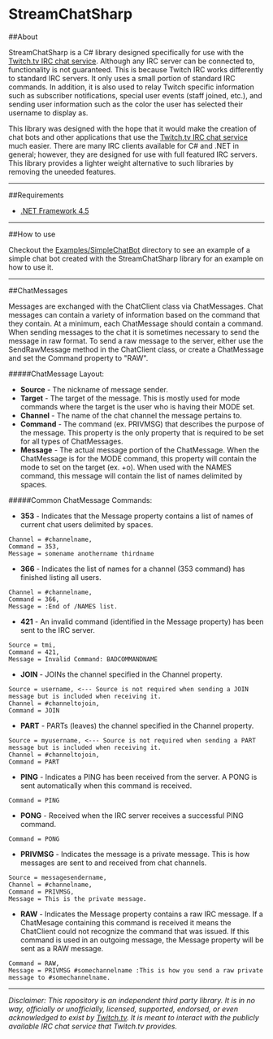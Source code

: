 StreamChatSharp
===============

##About

StreamChatSharp is a C# library designed specifically for use with the [Twitch.tv IRC chat service](http://help.twitch.tv/customer/portal/articles/1302780-twitch-irc). Although any IRC server can be connected to, functionality is not guaranteed. This is because Twitch IRC works differently to standard IRC servers. It only uses a small portion of standard IRC commands. In addition, it is also used to relay Twitch specific information such as subscriber notifications, special user events (staff joined, etc.), and sending user information such as the color the user has selected their username to display as.

This library was designed with the hope that it would make the creation of chat bots and other applications that use the [Twitch.tv IRC chat service](http://help.twitch.tv/customer/portal/articles/1302780-twitch-irc) much easier. There are many IRC clients available for C# and .NET in general; however, they are designed for use with full featured IRC servers. This library provides a lighter weight alternative to such libraries by removing the uneeded features. 

----------

##Requirements


 * [.NET Framework 4.5](http://www.microsoft.com/en-us/download/details.aspx?id=30653)

----------

##How to use

Checkout the  [Examples/SimpleChatBot](https://github.com/tphx/StreamChatSharp/tree/master/Examples/SimpleChatBot) directory to see an example of a simple chat bot created with the StreamChatSharp library for an example on how to use it.

----------

##ChatMessages

Messages are exchanged with the ChatClient class via ChatMessages. Chat messages can contain a variety of information based on the command that they contain. At a minimum, each ChatMessage should contain a command. When sending messages to the chat it is sometimes necessary to send the message in raw format. To send a raw message to the server, either use the SendRawMessage method in the ChatClient class, or create a ChatMessage and set the Command property to "RAW".

#####ChatMessage Layout:
* <b>Source</b> - The nickname of message sender.
* <b>Target</b> - The target of the message. This is mostly used for mode commands where the target is the user who is having their MODE set.
* <b>Channel</b> - The name of the chat channel the message pertains to.
* <b>Command</b> - The command (ex. PRIVMSG) that describes the purpose of the message. This property is the only property that is required to be set for all types of ChatMessages.
* <b>Message</b> - The actual message portion of the ChatMessage. When the ChatMessage is for the MODE command, this property will contain the mode to set on the target (ex. +o). When used with the NAMES command, this message will contain the list of names delimited by spaces.

#####Common ChatMessage Commands:
* <b>353</b> - Indicates that the Message property contains a list of names of current chat users delimited by spaces.
```
Channel = #channelname,
Command = 353,
Message = somename anothername thirdname
```
* <b>366</b> - Indicates the list of names for a channel (353 command) has finished listing all users.
```
Channel = #channelname,
Command = 366,
Message = :End of /NAMES list.
```
* <b>421</b> - An invalid command (identified in the Message property) has been sent to the IRC server.
```
Source = tmi,
Command = 421,
Message = Invalid Command: BADCOMMANDNAME
```
* <b>JOIN</b> - JOINs the channel specified in the Channel property.
```
Source = username, <--- Source is not required when sending a JOIN message but is included when receiving it.
Channel = #channeltojoin,
Command = JOIN
```
* <b>PART</b> - PARTs (leaves) the channel specified in the Channel property.
```
Source = myusername, <--- Source is not required when sending a PART message but is included when receiving it.
Channel = #channeltojoin,
Command = PART
```
* <b>PING</b> - Indicates a PING has been received from the server. A PONG is sent automatically when this command is received.
```
Command = PING
```
* <b>PONG</b> - Received when the IRC server receives a successful PING command.
```
Command = PONG
```
* <b>PRIVMSG</b> - Indicates the message is a private message. This is how messages are sent to and received from chat channels.
```
Source = messagesendername,
Channel = #channelname,
Command = PRIVMSG,
Message = This is the private message.
```
* <b>RAW</b> - Indicates the Message property contains a raw IRC message. If a ChatMesage containing this command is received it means the ChatClient could not recognize the command that was issued. If this command is used in an outgoing message, the Message property will be sent as a RAW message.
```
Command = RAW,
Message = PRIVMSG #somechannelname :This is how you send a raw private message to #somechannelname.
```

----------
 
*Disclaimer:
This repository is an independent third party library. It is in no way, officially or unofficially, licensed, supported, endorsed, or even acknowledged to exist by [Twitch.tv](http://www.twitch.tv/). It is meant to interact with the publicly available IRC chat service that Twitch.tv provides.*
